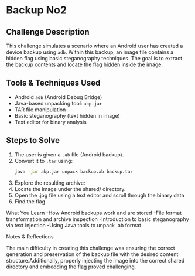 # Backup No2

## Challenge Description

This challenge simulates a scenario where an Android user has created a device backup using `adb`. Within this backup, an image file contains a hidden flag using basic steganography techniques. The goal is to extract the backup contents and locate the flag hidden inside the image.

## Tools & Techniques Used

- Android `adb` (Android Debug Bridge)
- Java-based unpacking tool: `abp.jar`
- TAR file manipulation
- Basic steganography (text hidden in image)
- Text editor for binary analysis

## Steps to Solve

1. The user is given a `.ab` file (Android backup).
2. Convert it to `.tar` using:
   ```bash
   java -jar abp.jar unpack backup.ab backup.tar

3. Explore the resulting archive:
4. Locate the image under the shared/ directory.
5. Open the .jpg file using a text editor and scroll through the binary data
6. Find the flag

   
What You Learn
-How Android backups work and are stored
-File format transformation and archive inspection
-Introduction to basic steganography via text injection
-Using Java tools to unpack .ab format

Notes & Reflections

The main difficulty in creating this challenge was ensuring the correct generation and preservation of the backup file with the desired content structure.Additionally, properly injecting the image into the correct shared directory and embedding the flag proved challenging.

